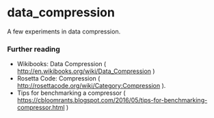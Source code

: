 # data_compression

A few experiments in data compression.


### Further reading

* Wikibooks: Data Compression ( http://en.wikibooks.org/wiki/Data_Compression )
* Rosetta Code: Compression ( http://rosettacode.org/wiki/Category:Compression ).
* Tips for benchmarking a compressor ( https://cbloomrants.blogspot.com/2016/05/tips-for-benchmarking-compressor.html )

